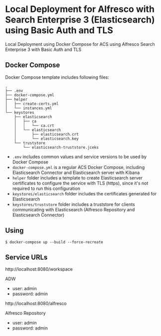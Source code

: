 # Local Deployment for Alfresco with Search Enterprise 3 (Elasticsearch) using Basic Auth and TLS

Local Deployment using Docker Compose for ACS using Alfresco Search Enterprise 3 with Basic Auth and TLS

## Docker Compose

Docker Compose template includes following files:

```
.
├── .env
├── docker-compose.yml
├── helper
│   ├── create-certs.yml
│   └── instances.yml
└── keystores
    ├── elasticsearch
    │   ├── ca
    │   │   └── ca.crt
    │   └── elasticsearch
    │       ├── elasticsearch.crt
    │       └── elasticsearch.key
    └── truststore
        └── elasticsearch-truststore.jceks
```

* `.env` includes common values and service versions to be used by Docker Compose
* `docker-compose.yml` is a regular ACS Docker Compose, including Elasticsearch Connector and Elasticsearch server with Kibana
* `helper` folder includes a template to create Elasticsearch server certificates to configure the service with TLS (https), since it's not required to run this configuration
* `keystores/elasticsearch` folder includes the certificates generated for Elasticsearch
* `keystores/truststore` folder includes a truststore for clients communicating with Elasticsearch (Alfresco Repository and Elasticsearch Connector)

## Using

```
$ docker-compose up --build --force-recreate
```

## Service URLs

http://localhost:8080/workspace

ADW
* user: admin
* password: admin

http://localhost:8080/alfresco

Alfresco Repository
* user: admin
* password: admin
